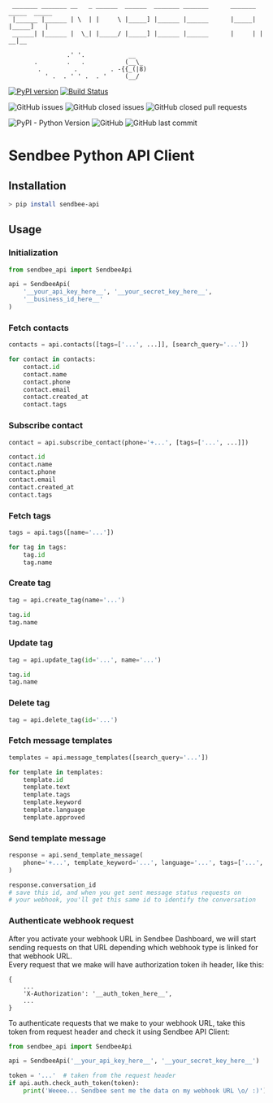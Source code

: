 ```
 _______ _______ __   _ ______  ______  _______ _______      _______  _____  _____
 |______ |______ | \  | |     \ |_____] |______ |______      |_____| |_____]   |  
 ______| |______ |  \_| |_____/ |_____] |______ |______      |     | |       __|__
                                                                                  
                .' '.            __
       .        .   .           (__\_
        .         .         . -{{_(|8)
          ' .  . ' ' .  . '     (__/
```

[![PyPI version](https://badge.fury.io/py/sendbee-api.svg)](https://badge.fury.io/py/sendbee-api)
[![Build Status](https://travis-ci.com/sendbee/sendbee-python-api-client.svg?branch=master)](https://travis-ci.org/sendbee/sendbee-python-api-client)

![GitHub issues](https://img.shields.io/github/issues/sendbee/sendbee-python-api-client.svg)
![GitHub closed issues](https://img.shields.io/github/issues-closed/sendbee/sendbee-python-api-client.svg)
![GitHub closed pull requests](https://img.shields.io/github/issues-pr-closed/sendbee/sendbee-python-api-client.svg)

![PyPI - Python Version](https://img.shields.io/pypi/pyversions/sendbee-api.svg)
![GitHub](https://img.shields.io/github/license/sendbee/sendbee-python-api-client.svg?color=blue)
![GitHub last commit](https://img.shields.io/github/last-commit/sendbee/sendbee-python-api-client.svg?color=blue)

# Sendbee Python API Client  

## Installation  

```bash
> pip install sendbee-api
```

## Usage  

### Initialization  

```python
from sendbee_api import SendbeeApi

api = SendbeeApi(
    '__your_api_key_here__', '__your_secret_key_here__',
    '__business_id_here__'
)
```

### Fetch contacts  

```python
contacts = api.contacts([tags=['...', ...]], [search_query='...'])

for contact in contacts:
    contact.id
    contact.name
    contact.phone
    contact.email
    contact.created_at
    contact.tags
```

### Subscribe contact  

```python
contact = api.subscribe_contact(phone='+...', [tags=['...', ...]])

contact.id
contact.name
contact.phone
contact.email
contact.created_at
contact.tags
```

### Fetch tags  

```python
tags = api.tags([name='...'])

for tag in tags:
    tag.id
    tag.name
```

### Create tag  

```python
tag = api.create_tag(name='...')

tag.id
tag.name
```

### Update tag  

```python
tag = api.update_tag(id='...', name='...')

tag.id
tag.name
```

### Delete tag  

```python
tag = api.delete_tag(id='...')
```

### Fetch message templates  

```python
templates = api.message_templates([search_query='...'])

for template in templates:
    template.id
    template.text
    template.tags
    template.keyword
    template.language
    template.approved
```

### Send template message  

```python
response = api.send_template_message(
    phone='+...', template_keyword='...', language='...', tags=['...', ...]
)

response.conversation_id
# save this id, and when you get sent message status requests on
# your webhook, you'll get this same id to identify the conversation

```

### Authenticate webhook request  

After you activate your webhook URL in Sendbee Dashboard, we will start sending requests on that URL depending which webhook type is linked for that webhook URL.  
Every request that we make will have authorization token ih header, like this:  

```
{
    ...
    'X-Authorization': '__auth_token_here__',
    ...
}
```

To authenticate requests that we make to your webhook URL, take this token from request header and check it using Sendbee API Client:  

```python
from sendbee_api import SendbeeApi

api = SendbeeApi('__your_api_key_here__', '__your_secret_key_here__')

token = '...'  # taken from the request header
if api.auth.check_auth_token(token):
    print('Weeee... Sendbee sent me the data on my webhook URL \o/ :)')
```  
